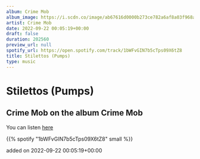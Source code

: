```yaml
---
album: Crime Mob
album_image: https://i.scdn.co/image/ab67616d0000b273ce782a6af8a03f968a8bf8c5
artist: Crime Mob
date: 2022-09-22 00:05:19+00:00
draft: false
duration: 202560
preview_url: null
spotify_url: https://open.spotify.com/track/1bWFvGIN7b5cTps09X6tZ8
title: Stilettos (Pumps)
type: music
---
```



# Stilettos (Pumps)

## Crime Mob on the album Crime Mob

You can listen [here](https://open.spotify.com/track/1bWFvGIN7b5cTps09X6tZ8)

{{% spotify "1bWFvGIN7b5cTps09X6tZ8" small %}}

added on 2022-09-22 00:05:19+00:00